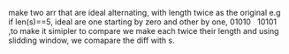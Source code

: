 make two arr that are ideal alternating, with length twice as the original e.g if len(s)==5,
ideal are one starting by zero and other by one, 01010   10101 ,to make it simipler to compare we make each twice their length and using slidding window, we comapare the diff with s.